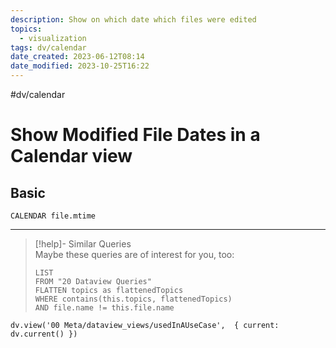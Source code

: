 ```yaml
---
description: Show on which date which files were edited
topics:
  - visualization
tags: dv/calendar
date_created: 2023-06-12T08:14
date_modified: 2023-10-25T16:22
---
```


#dv/calendar

# Show Modified File Dates in a Calendar view

## Basic

```dataview
CALENDAR file.mtime
```

---

<!-- === end of query page ===  -->

> [!help]- Similar Queries  
> Maybe these queries are of interest for you, too:
> 
> ```dataview
> LIST
> FROM "20 Dataview Queries"
> FLATTEN topics as flattenedTopics
> WHERE contains(this.topics, flattenedTopics)
> AND file.name != this.file.name
> ```

```dataviewjs
dv.view('00 Meta/dataview_views/usedInAUseCase',  { current: dv.current() })
```

